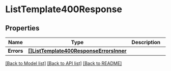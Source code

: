 # ListTemplate400Response

## Properties

Name | Type | Description | Notes
------------ | ------------- | ------------- | -------------
**Errors** | [**[]ListTemplate400ResponseErrorsInner**](ListTemplate400ResponseErrorsInner.md) |  |[optional] 

[[Back to Model list]](../README.md#documentation-for-models) [[Back to API list]](../README.md#documentation-for-api-endpoints) [[Back to README]](../README.md)


